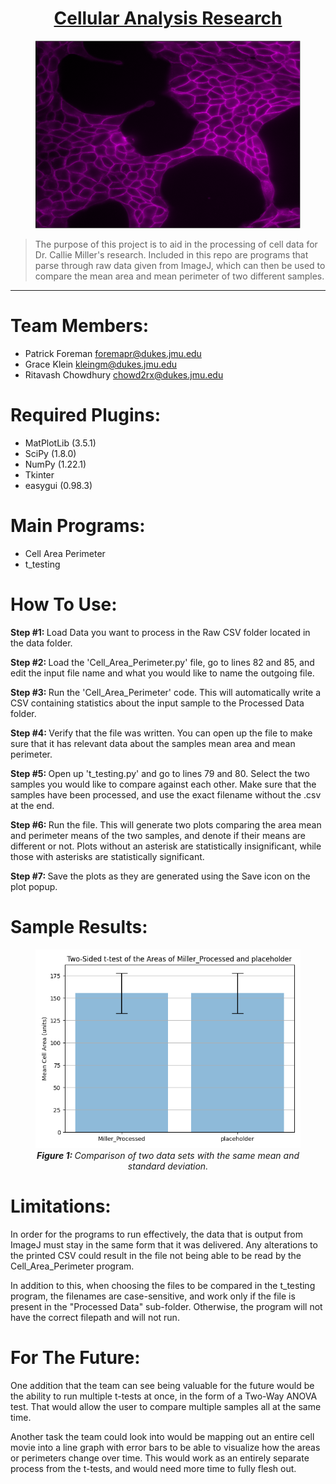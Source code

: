 # <center> <ins> Cellular Analysis Research </ins> </center>

<center> <figure> 
    <img src="./Saved Images/cell_image.png"
         alt="Comparison"
    width="500" height="300">
</figure> </center>

> The purpose of this project is to aid in the processing
> of cell data for Dr. Callie Miller's research. Included
> in this repo are programs that parse through raw data
> given from ImageJ, which can then be used to compare the
> mean area and mean perimeter of two different samples.
<hr>

# <a name="team-members"></a>Team Members:
* Patrick Foreman <foremapr@dukes.jmu.edu>
* Grace Klein <kleingm@dukes.jmu.edu>
* Ritavash Chowdhury <chowd2rx@dukes.jmu.edu>

# <a name="required-plugins"></a>Required Plugins:
* MatPlotLib (3.5.1)
* SciPy (1.8.0)
* NumPy (1.22.1)
* Tkinter
* easygui (0.98.3)

# <a name="main-programs"></a>Main Programs:
* Cell Area Perimeter
* t_testing

# <a name="how-to-use:"></a>How To Use:
<p> <strong> Step #1: </strong> Load Data you want to process in the Raw CSV
folder located in the data folder. </p>

<p> <strong> Step #2: </strong> Load the 'Cell_Area_Perimeter.py' file, go to
lines 82 and 85, and edit the input file name and what you
would like to name the outgoing file.</p>

<p> <strong> Step #3: </strong> Run the 'Cell_Area_Perimeter' code. This will
automatically write a CSV containing statistics about the
input sample to the Processed Data folder. </p>

<p> <strong> Step #4: </strong> Verify that the file was written. You can open
up the file to make sure that it has relevant data about the
samples mean area and mean perimeter.</p>

<p> <strong> Step #5: </strong> Open up 't_testing.py' and go to lines 79 and
80. Select the two samples you would like to compare against
each other. Make sure that the samples have been processed,
and use the exact filename without the .csv at the end.</p>

<p> <strong> Step #6: </strong> Run the file. This will generate two plots 
comparing the area mean and perimeter means of the two 
samples, and denote if their means are different or not.
Plots without an asterisk are statistically insignificant,
while those with asterisks are statistically significant.</p>

<p> <strong> Step #7: </strong> Save the plots as they are 
generated using the Save icon on the plot popup.</p>

# <a name="sample-results:"></a>Sample Results:

<figure>
    <img src="./Saved Images/same_same.png"
         alt="Comparison">
    <figcaption> <center> <em> <strong> Figure 1: 
</strong> Comparison of two data sets with the same mean and
standard deviation. </em> </center> </figcaption>
</figure>

# <a name="limitations:"></a>Limitations:
In order for the programs to run effectively, the data
that is output from ImageJ must stay in the same form 
that it was delivered. Any alterations to the printed CSV
could result in the file not being able to be read by the
Cell_Area_Perimeter program. <br>

In addition to this, when choosing the files to be
compared in the t_testing program, the filenames are
case-sensitive, and work only if the file is present in
the "Processed Data" sub-folder. Otherwise, the program
will not have the correct filepath and will not run.

# <a name="for-the-future:"></a>For The Future:
<p> One addition that the team can see being valuable for the
future would be the ability to run multiple t-tests at
once, in the form of a Two-Way ANOVA test. That would 
allow the user to compare multiple samples all at the 
same time. </p>

<p> Another task the team could look into would be mapping out
an entire cell movie into a line graph with error bars to
be able to visualize how the areas or perimeters change 
over time. This would work as an entirely separate process
from the t-tests, and would need more time to fully flesh 
out.</p>
